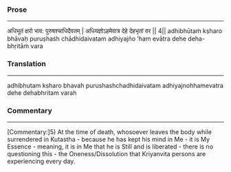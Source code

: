 ### Prose 
 --- 
अधिभूतं क्षरो भाव: पुरुषश्चाधिदैवतम् |
अधियज्ञोऽहमेवात्र देहे देहभृतां वर || 4||
adhibhūtaṁ kṣharo bhāvaḥ puruṣhaśh chādhidaivatam
adhiyajño ’ham evātra dehe deha-bhṛitāṁ vara

### Translation 
 --- 
adhibhutam ksharo bhavah purushashchadhidaivatam adhiyajnohhamevatra dehe dehabhritam varah

### Commentary 
 --- 
[Commentary:]5) At the time of death, whosoever leaves the body while surrendered in Kutastha - because he has kept his mind in Me - it is My Essence - meaning, it is in Me that he is Still and is liberated - there is no questioning this - the Oneness/Dissolution that Kriyanvita persons are experiencing every day.